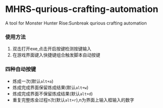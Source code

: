 # MHRS-qurious-crafting-automation
A tool for Monster Hunter Rise:Sunbreak qurious crafting automation

### 使用方法
1. 双击打开exe,点击开启按键检测按键输入
2. 在游戏界面键入快捷键组合触发脚本自动按键

### 四种自动按键
- 炼成一次(默认`alt+a`)
- 炼成完成界面保留炼成结果(默认`alt+w`)
- 炼成完成界面不保留炼成结果(默认`alt+d`)
- 重复完整炼金过程n次(默认`alt+r`),n为界面上输入框输入的数字